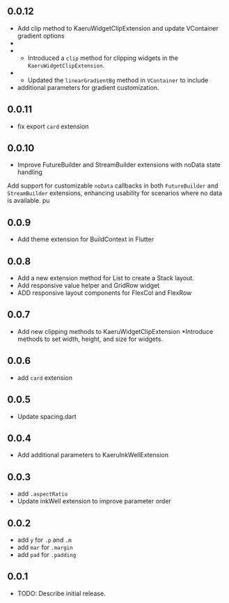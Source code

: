 ## 0.0.12
* Add clip method to KaeruWidgetClipExtension and update VContainer gradient options
* 
* - Introduced a `clip` method for clipping widgets in the `KaeruWidgetClipExtension`.
* - Updated the `linearGradientBg` method in `VContainer` to include 
*   additional parameters for gradient customization.

## 0.0.11
* fix export `card` extension

## 0.0.10
* Improve FutureBuilder and StreamBuilder extensions with noData state handling

Add support for customizable `noData` callbacks in both `FutureBuilder` and `StreamBuilder` extensions, enhancing usability for scenarios where no data is available.
pu
## 0.0.9
* Add theme extension for BuildContext in Flutter

## 0.0.8
* Add a new extension method for List<Widget> to create a Stack layout.
* Add responsive value helper and GridRow widget
* ADD responsive layout components for FlexCol and FlexRow

## 0.0.7
* Add new clipping methods to KaeruWidgetClipExtension
*Introduce methods to set width, height, and size for widgets.

## 0.0.6
* add `card` extension

## 0.0.5
* Update spacing.dart

## 0.0.4
* Add additional parameters to KaeruInkWellExtension

## 0.0.3
* add `.aspectRatio`
* Update inkWell extension to improve parameter order

## 0.0.2
* add `y` for `.p` and `.m`
* add `mar` for `.margin`
* add `pad` for `.padding`

## 0.0.1

* TODO: Describe initial release.
